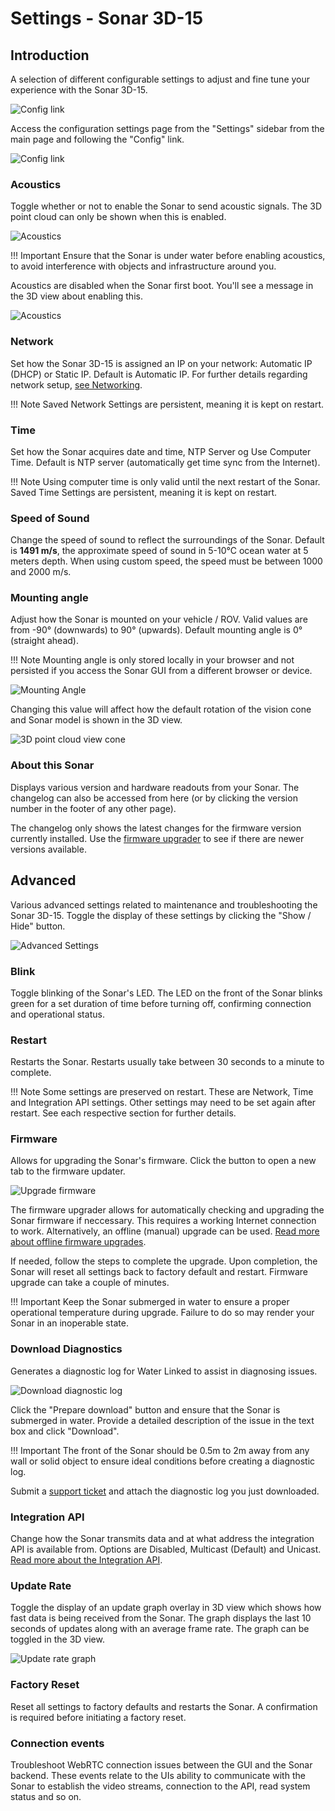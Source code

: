 # Settings - Sonar 3D-15

## Introduction

A selection of different configurable settings to adjust and fine tune your experience with the Sonar 3D-15.

![Config link](../img/Sonar-3D-15-config-page.png)

Access the configuration settings page from the "Settings" sidebar from the main page and following the "Config" link.

![Config link](../img/Sonar-3D-15-sidebar-config.png)

### Acoustics

Toggle whether or not to enable the Sonar to send acoustic signals. The 3D point cloud can only be shown when this is enabled.

![Acoustics](../img/Sonar-3D-15-config-acoustics.png)

!!! Important
    Ensure that the Sonar is under water before enabling acoustics, to avoid interference with objects and infrastructure around you.

Acoustics are disabled when the Sonar first boot. You'll see a message in the 3D view about enabling this.

![Acoustics](../img/Sonar-3D-15-enable-acoustics.png)

### Network

Set how the Sonar 3D-15 is assigned an IP on your network: Automatic IP (DHCP) or Static IP. Default is Automatic IP. For further details regarding network setup, [see Networking](/Sonar-3d/Sonar-3d-15-networking/).

!!! Note
    Saved Network Settings are persistent, meaning it is kept on restart.

### Time

Set how the Sonar acquires date and time, NTP Server og Use Computer Time. Default is NTP server (automatically get time sync from the Internet).

!!! Note
    Using computer time is only valid until the next restart of the Sonar. Saved Time Settings are persistent, meaning it is kept on restart.

### Speed of Sound

Change the speed of sound to reflect the surroundings of the Sonar. Default is **1491 m/s**, the approximate speed of sound in 5-10&deg;C ocean water at 5 meters depth. When using custom speed, the speed must be between 1000 and 2000 m/s.

### Mounting angle

Adjust how the Sonar is mounted on your vehicle / ROV. Valid values are from -90° (downwards) to 90° (upwards). Default mounting angle is 0° (straight ahead).

!!! Note
    Mounting angle is only stored locally in your browser and not persisted if you access the Sonar GUI from a different browser or device.

![Mounting Angle](../img/Sonar-3D-15-config-mounting-angle.png)

Changing this value will affect how the default rotation of the vision cone and Sonar model is shown in the 3D view.

![3D point cloud view cone](../img/Sonar-3D-15-config-mounting-angle-3d-view.png)

### About this Sonar

Displays various version and hardware readouts from your Sonar. The changelog can also be accessed from here (or by clicking the version number in the footer of any other page). 

The changelog only shows the latest changes for the firmware version currently installed. Use the [firmware upgrader](#firmware) to see if there are newer versions available.

## Advanced

Various advanced settings related to maintenance and troubleshooting the Sonar 3D-15. Toggle the display of these settings by clicking the "Show / Hide" button.

![Advanced Settings](../img/Sonar-3D-15-config-advanced.png)

### Blink

Toggle blinking of the Sonar's LED. The LED on the front of the Sonar blinks green for a set duration of time before turning off, confirming connection and operational status.

### Restart

Restarts the Sonar. Restarts usually take between 30 seconds to a minute to complete.

!!! Note
    Some settings are preserved on restart. These are Network, Time and Integration API settings. Other settings may need to be set again after restart. See each respective section for further details.

### Firmware

Allows for upgrading the Sonar's firmware. Click the button to open a new tab to the firmware updater.

![Upgrade firmware](../img/Sonar-3D-15-config-advanced-firmware.png)

The firmware upgrader allows for automatically checking and upgrading the Sonar firmware if neccessary. This requires a working Internet connection to work. Alternatively, an offline (manual) upgrade can be used. [Read more about offline firmware upgrades](/sonar-3d-15-software-update/#offline-software-update).

If needed, follow the steps to complete the upgrade. Upon completion, the Sonar will reset all settings back to factory default and restart. Firmware upgrade can take a couple of minutes.

!!! Important
    Keep the Sonar submerged in water to ensure a proper operational temperature during upgrade. Failure to do so may render your Sonar in an inoperable state.

### Download Diagnostics

Generates a diagnostic log for Water Linked to assist in diagnosing issues.

![Download diagnostic log](../img/Sonar-3D-15-advanced-settings-download-diagnostic-log.png)

Click the "Prepare download" button and ensure that the Sonar is submerged in water. Provide a detailed description of the issue in the text box and click "Download".

!!! Important
    The front of the Sonar should be 0.5m to 2m away from any wall or solid object to ensure ideal conditions before creating a diagnostic log.

Submit a [support ticket](https://waterlinked.com/support) and attach the diagnostic log you just downloaded.

### Integration API

Change how the Sonar transmits data and at what address the integration API is available from. Options are Disabled, Multicast (Default) and Unicast. [Read more about the Integration API](/sonar-3d/sonar-3d-15-api).

### Update Rate

Toggle the display of an update graph overlay in 3D view which shows how fast data is being received from the Sonar. The graph displays the last 10 seconds of updates along with an average frame rate. The graph can be toggled in the 3D view.

![Update rate graph](../img/Sonar-3D-15-config-advanced-update-rate.png)

### Factory Reset

Reset all settings to factory defaults and restarts the Sonar. A confirmation is required before initiating a factory reset.

### Connection events

Troubleshoot WebRTC connection issues between the GUI and the Sonar backend. These events relate to the UIs ability to communicate with the Sonar to establish the video streams, connection to the API, read system status and so on.

